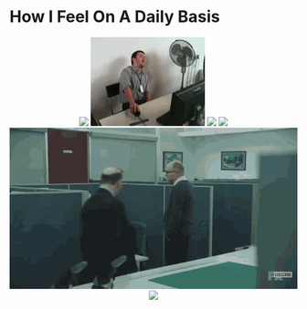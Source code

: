 # How I Feel On A Daily Basis
<p align="center">
  <img src="https://github.com/chiumax/chiumax/blob/master/computer_frustration.gif"/>
  <img src="https://github.com/chiumax/chiumax/blob/master/tenor%20(4).gif"/>
  <img src="https://github.com/chiumax/chiumax/blob/master/ezgif-5-0d460c90b506.gif"/>
  <img src="https://github.com/chiumax/chiumax/blob/master/giphy.gif"/>
  <img src="https://github.com/chiumax/chiumax/blob/master/tenor%20(5).gif"/>
  <img src="https://github.com/chiumax/chiumax/blob/master/200.gif"/>
</p>
<!--
**chiumax/chiumax** is a ✨ _special_ ✨ repository because its `README.md` (this file) appears on your GitHub profile.

Here are some ideas to get you started:

- 🔭 I’m currently working on ...
- 🌱 I’m currently learning ...
- 👯 I’m looking to collaborate on ...
- 🤔 I’m looking for help with ...
- 💬 Ask me about ...
- 📫 How to reach me: ...
- 😄 Pronouns: ...
- ⚡ Fun fact: ...
-->
